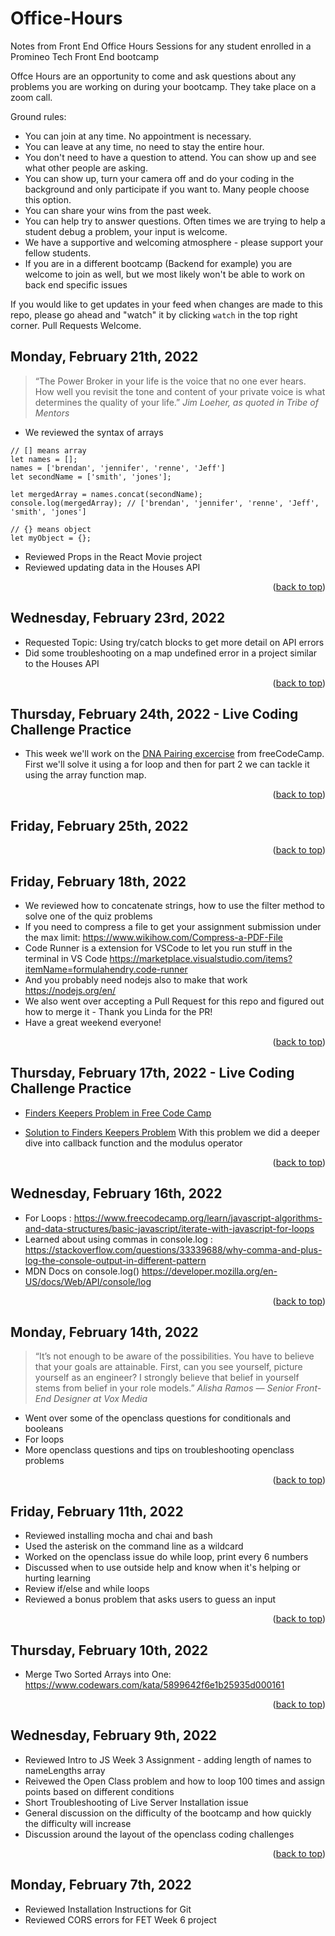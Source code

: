 <div id="top"></div>

# Office-Hours
Notes from Front End Office Hours Sessions for any student enrolled in a Promineo Tech Front End bootcamp

Offce Hours are an opportunity to come and ask questions about any problems you are working on during your bootcamp. They take place on a zoom call. 

Ground rules:

+ You can join at any time. No appointment is necessary.
+ You can leave at any time, no need to stay the entire hour.
+ You don't need to have a question to attend. You can show up and see what other people are asking.
+ You can show up, turn your camera off and do your coding in the background and only participate if you want to. Many people choose this option.
+ You can share your wins from the past week.
+ You can help try to answer questions. Often times we are trying to help a student debug a problem, your input is welcome.
+ We have a supportive and welcoming atmosphere - please support your fellow students. 
+ If you are in a different bootcamp (Backend for example) you are welcome to join as well, but we most likely won't be able to work on back end specific issues

If you would like to get updates in your feed when changes are made to this repo, please go ahead and "watch" it by clicking ```watch``` in the top right corner. Pull Requests Welcome.

## Monday, February 21th, 2022  

> “The Power Broker in your life is the voice that no one ever hears. How well you revisit the tone and content of your private voice is what determines the quality of your life.”
*Jim Loeher, as quoted in Tribe of Mentors*

+ We reviewed the syntax of arrays 

```
// [] means array
let names = [];
names = ['brendan', 'jennifer', 'renne', 'Jeff']
let secondName = ['smith', 'jones'];

let mergedArray = names.concat(secondName);
console.log(mergedArray); // ['brendan', 'jennifer', 'renne', 'Jeff', 'smith', 'jones']

// {} means object
let myObject = {};
```

+ Reviewed Props in the React Movie project
+ Reviewed updating data in the Houses API


<p align="right">(<a href="#top">back to top</a>)</p>

## Wednesday, February 23rd, 2022  

+ Requested Topic: Using try/catch blocks to get more detail on API errors 
+ Did some troubleshooting on a map undefined error in a project similar to the Houses API

<p align="right">(<a href="#top">back to top</a>)</p>

## Thursday, February 24th, 2022 - Live Coding Challenge Practice

+ This week we'll work on the [DNA Pairing excercise](https://www.freecodecamp.org/learn/javascript-algorithms-and-data-structures/intermediate-algorithm-scripting/dna-pairing) from freeCodeCamp. First we'll solve it using a for loop and then for part 2 we can tackle it using the array function map.

<p align="right">(<a href="#top">back to top</a>)</p>

## Friday, February 25th, 2022  

<p align="right">(<a href="#top">back to top</a>)</p>

## Friday, February 18th, 2022  

+ We reviewed how to concatenate strings, how to use the filter method to solve one of the quiz problems
+ If you need to compress a file to get your assignment submission under the max limit: https://www.wikihow.com/Compress-a-PDF-File
+ Code Runner is a extension for VSCode to let you run stuff in the terminal in VS Code https://marketplace.visualstudio.com/items?itemName=formulahendry.code-runner
+ And you probably need nodejs also to make that work https://nodejs.org/en/
+ We also went over accepting a Pull Request for this repo and figured out how to merge it - Thank you Linda for the PR! 
+ Have a great weekend everyone!


<p align="right">(<a href="#top">back to top</a>)</p>


## Thursday, February 17th, 2022 - Live Coding Challenge Practice
+ [Finders Keepers Problem in Free Code Camp](https://www.freecodecamp.org/learn/javascript-algorithms-and-data-structures/basic-algorithm-scripting/finders-keepers)

+ [Solution to Finders Keepers Problem](https://github.com/blentz100/freecodecamp-solutions/blob/724e30840c28dd164d62ee62d8d0bcd2381e8834/Javascript%20Algorithms%20and%20Data%20Structures/Basic%20Algorithm%20Scripting/09%20Finders%20Keepers%20v2.js)
With this problem we did a deeper dive into callback function and the modulus operator

<p align="right">(<a href="#top">back to top</a>)</p>

## Wednesday, February 16th, 2022
+ For Loops : https://www.freecodecamp.org/learn/javascript-algorithms-and-data-structures/basic-javascript/iterate-with-javascript-for-loops
+ Learned about using commas in console.log : https://stackoverflow.com/questions/33339688/why-comma-and-plus-log-the-console-output-in-different-pattern
+ MDN Docs on console.log() https://developer.mozilla.org/en-US/docs/Web/API/console/log

<p align="right">(<a href="#top">back to top</a>)</p>

## Monday, February 14th, 2022
> “It’s not enough to be aware of the possibilities. You have to believe that your goals are attainable. First, can you see yourself, picture yourself as an engineer? I strongly believe that belief in yourself stems from belief in your role models.”
*Alisha Ramos — Senior Front-End Designer at Vox Media*
+ Went over some of the openclass questions for conditionals and booleans
+ For loops
+ More openclass questions and tips on troubleshooting openclass problems

<p align="right">(<a href="#top">back to top</a>)</p>

## Friday, February 11th, 2022
+ Reviewed installing mocha and chai and bash
+ Used the asterisk on the command line as a wildcard
+ Worked on the openclass issue do while loop, print every 6 numbers
+ Discussed when to use outside help and know when it's helping or hurting learning
+ Review if/else and while loops
+ Reviewed a bonus problem that asks users to guess an input

<p align="right">(<a href="#top">back to top</a>)</p>

## Thursday, February 10th, 2022
+ Merge Two Sorted Arrays into One: https://www.codewars.com/kata/5899642f6e1b25935d000161

<p align="right">(<a href="#top">back to top</a>)</p>

## Wednesday, February 9th, 2022
+ Reviewed Intro to JS Week 3 Assignment - adding length of names to nameLengths array
+ Reivewed the Open Class problem and how to loop 100 times and assign points based on different conditions
+ Short Troubleshooting of Live Server Installation issue
+ General discussion on the difficulty of the bootcamp and how quickly the difficulty will increase
+ Discussion around the layout of the openclass coding challenges

<p align="right">(<a href="#top">back to top</a>)</p>

## Monday, February 7th, 2022
+ Reviewed Installation Instructions for Git
+ Reviewed CORS errors for FET Week 6 project

